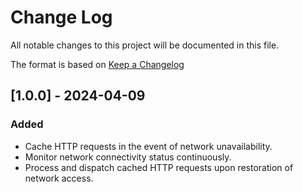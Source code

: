 # Change Log
All notable changes to this project will be documented in this file.
 
The format is based on [Keep a Changelog](http://keepachangelog.com/)

## [1.0.0] - 2024-04-09

### Added

- Cache HTTP requests in the event of network unavailability.
- Monitor network connectivity status continuously.
- Process and dispatch cached HTTP requests upon restoration of network access.

